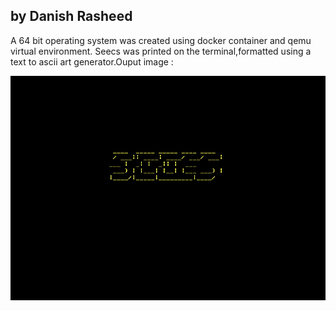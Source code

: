 
## by Danish Rasheed
A 64 bit operating system was created using docker container and qemu virtual environment. Seecs was printed on the terminal,formatted using a text to ascii art generator.Ouput image :

![](Images/Ouput.PNG)
